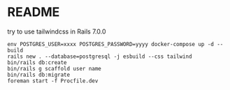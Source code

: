 # README

try to use tailwindcss in Rails 7.0.0

```shell
env POSTGRES_USER=xxxx POSTGRES_PASSWORD=yyyy docker-compose up -d --build
rails new . --database=postgresql -j esbuild --css tailwind
bin/rails db:create
bin/rails g scaffold user name
bin/rails db:migrate
foreman start -f Procfile.dev
```
